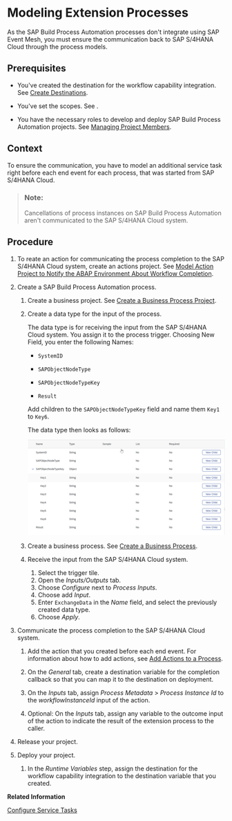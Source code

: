 <!-- loio479958c5439f4aa6a51335a75376f907 -->

# Modeling Extension Processes

As the SAP Build Process Automation processes don't integrate using SAP Event Mesh, you must ensure the communication back to SAP S/4HANA Cloud through the process models.



<a name="loio479958c5439f4aa6a51335a75376f907__prereq_pwr_qfs_4qb"/>

## Prerequisites

-   You've created the destination for the workflow capability integration. See [Create Destinations](create-destinations-eb1d0a3.md).

-   You've set the scopes. See  <?sap-ot O2O class="- topic/xref " href="4a9937a2fa3b40bcb766563396ece79f.xml" text="" desc="" xtrc="xref:2" xtrf="file:/home/builder/src/dita-all/jjq1673438782153/loio2080d0faf9d84ce6aa14caa4caa32935_en-US/src/content/localization/en-us/479958c5439f4aa6a51335a75376f907.xml" output-class="" outputTopicFile="file:/home/builder/tp.net.sf.dita-ot/2.3/plugins/com.elovirta.dita.markdown_1.3.0/xsl/dita2markdownImpl.xsl" ?> .

-   You have the necessary roles to develop and deploy SAP Build Process Automation projects. See [Managing Project Members](https://help.sap.com/docs/build-process-automation/sap-build-process-automation/managing-project-members).




## Context

To ensure the communication, you have to model an additional service task right before each end event for each process, that was started from SAP S/4HANA Cloud.

> ### Note:  
> Cancellations of process instances on SAP Build Process Automation aren't communicated to the SAP S/4HANA Cloud system.



## Procedure

1.  To reate an action for communicating the process completion to the SAP S/4HANA Cloud system, create an actions project. See [Model Action Project to Notify the ABAP Environment About Workflow Completion](model-action-project-to-notify-the-abap-environment-about-workflow-completion-61e81af.md).

2.  Create a SAP Build Process Automation process.

    1.  Create a business project. See [Create a Business Process Project](https://help.sap.com/docs/build-process-automation/sap-build-process-automation/create-and-manage-projects?version=Cloud#create-a-business-process-project).

    2.  Create a data type for the input of the process.

        The data type is for receiving the input from the SAP S/4HANA Cloud system. You assign it to the process trigger. Choosing New Field, you enter the following Names:

        -   `SystemID`

        -   `SAPObjectNodeType`

        -   `SAPObjectNodeTypeKey`

        -   `Result`


        Add children to the `SAPObjectNodeTypeKey` field and name them `Key1` to `Key6`.

        The data type then looks as follows:

        ![](images/Data_Type_00afca4.png)

    3.  Create a business process. See [Create a Business Process](https://help.sap.com/docs/build-process-automation/sap-build-process-automation/create-business-process).

    4.  Receive the input from the SAP S/4HANA Cloud system.

        1.  Select the trigger tile.
        2.  Open the *Inputs/Outputs* tab.
        3.  Choose *Configure* next to *Process Inputs*.
        4.  Choose add *Input*.
        5.  Enter `ExchangeData` in the *Name* field, and select the previously created data type.
        6.  Choose *Apply*.


3.  Communicate the process completion to the SAP S/4HANA Cloud system.

    1.  Add the action that you created before each end event. For information about how to add actions, see [Add Actions to a Process](https://help.sap.com/docs/build-process-automation/sap-build-process-automation/add-actions-to-process).

    2.  On the *General* tab, create a destination variable for the completion callback so that you can map it to the destination on deployment.

    3.  On the *Inputs* tab, assign *Process Metadata* \> *Process Instance Id* to the *workflowInstanceId* input of the action.

    4.  Optional: On the *Inputs* tab, assign any variable to the outcome input of the action to indicate the result of the extension process to the caller.


4.  Release your project.

5.  Deploy your project.

    1.  In the *Runtime Variables* step, assign the destination for the workflow capability integration to the destination variable that you created.



**Related Information**  


[Configure Service Tasks](https://help.sap.com/viewer/e157c391253b4ecd93647bf232d18a83/Cloud/en-US/a8a6267f537841fbb22c159ba2af8835.html)


